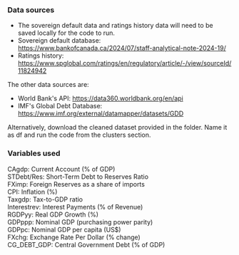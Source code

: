 ### Data sources ###
* The sovereign default data and ratings history data will need to be saved locally for the code to run.  
* Sovereign default database: https://www.bankofcanada.ca/2024/07/staff-analytical-note-2024-19/  
* Ratings history: https://www.spglobal.com/ratings/en/regulatory/article/-/view/sourceId/11824942  

The other data sources are:  
* World Bank's API: https://data360.worldbank.org/en/api  
* IMF's Global Debt Database: https://www.imf.org/external/datamapper/datasets/GDD  

Alternatively, download the cleaned dataset provided in the folder. Name it as df and run the code from the clusters section.  

###  Variables used ###
CAgdp: Current Account (% of GDP)  
STDebt/Res: Short-Term Debt to Reserves Ratio  
FXimp: Foreign Reserves as a share of imports  
CPI: Inflation (%)  
Taxgdp: Tax-to-GDP ratio  
Interestrev: Interest Payments (% of Revenue)  
RGDPyy: Real GDP Growth (%)  
GDPppp: Nominal GDP (purchasing power parity)  
GDPpc: Nominal GDP per capita (US$)  
FXchg: Exchange Rate Per Dollar (% change)  
CG_DEBT_GDP: Central Government Debt (% of GDP)  
